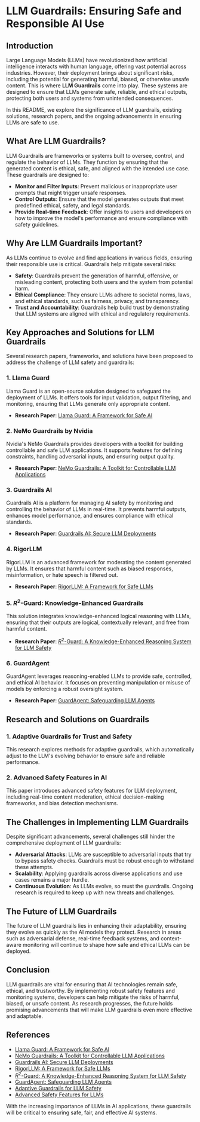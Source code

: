 
# LLM Guardrails: Ensuring Safe and Responsible AI Use

## Introduction

Large Language Models (LLMs) have revolutionized how artificial intelligence interacts with human language, offering vast potential across industries. However, their deployment brings about significant risks, including the potential for generating harmful, biased, or otherwise unsafe content. This is where **LLM Guardrails** come into play. These systems are designed to ensure that LLMs generate safe, reliable, and ethical outputs, protecting both users and systems from unintended consequences.

In this README, we explore the significance of LLM guardrails, existing solutions, research papers, and the ongoing advancements in ensuring LLMs are safe to use.

## What Are LLM Guardrails?

LLM Guardrails are frameworks or systems built to oversee, control, and regulate the behavior of LLMs. They function by ensuring that the generated content is ethical, safe, and aligned with the intended use case. These guardrails are designed to:

- **Monitor and Filter Inputs**: Prevent malicious or inappropriate user prompts that might trigger unsafe responses.
- **Control Outputs**: Ensure that the model generates outputs that meet predefined ethical, safety, and legal standards.
- **Provide Real-time Feedback**: Offer insights to users and developers on how to improve the model's performance and ensure compliance with safety guidelines.

## Why Are LLM Guardrails Important?

As LLMs continue to evolve and find applications in various fields, ensuring their responsible use is critical. Guardrails help mitigate several risks:

- **Safety**: Guardrails prevent the generation of harmful, offensive, or misleading content, protecting both users and the system from potential harm.
- **Ethical Compliance**: They ensure LLMs adhere to societal norms, laws, and ethical standards, such as fairness, privacy, and transparency.
- **Trust and Accountability**: Guardrails help build trust by demonstrating that LLM systems are aligned with ethical and regulatory requirements.

## Key Approaches and Solutions for LLM Guardrails

Several research papers, frameworks, and solutions have been proposed to address the challenge of LLM safety and guardrails:

### 1. **Llama Guard**

Llama Guard is an open-source solution designed to safeguard the deployment of LLMs. It offers tools for input validation, output filtering, and monitoring, ensuring that LLMs generate only appropriate content.

- **Research Paper**: [Llama Guard: A Framework for Safe AI](https://arxiv.org/html/2402.01822v1)

### 2. **NeMo Guardrails by Nvidia**

Nvidia's NeMo Guardrails provides developers with a toolkit for building controllable and safe LLM applications. It supports features for defining constraints, handling adversarial inputs, and ensuring output quality.

- **Research Paper**: [NeMo Guardrails: A Toolkit for Controllable LLM Applications](https://www.researchgate.net/publication/376401604_NeMo_Guardrails_A_Toolkit_for_Controllable_and_Safe_LLM_Applications_with_Programmable_Rails)

### 3. **Guardrails AI**

Guardrails AI is a platform for managing AI safety by monitoring and controlling the behavior of LLMs in real-time. It prevents harmful outputs, enhances model performance, and ensures compliance with ethical standards.

- **Research Paper**: [Guardrails AI: Secure LLM Deployments](https://www.k2view.com/blog/llm-guardrails/)

### 4. **RigorLLM**

RigorLLM is an advanced framework for moderating the content generated by LLMs. It ensures that harmful content such as biased responses, misinformation, or hate speech is filtered out.

- **Research Paper**: [RigorLLM: A Framework for Safe LLMs](https://arxiv.org/abs/2403.13031)

### 5. **$R^2$-Guard: Knowledge-Enhanced Guardrails**

This solution integrates knowledge-enhanced logical reasoning with LLMs, ensuring that their outputs are logical, contextually relevant, and free from harmful content.

- **Research Paper**: [$R^2$-Guard: A Knowledge-Enhanced Reasoning System for LLM Safety](https://arxiv.org/abs/2407.05557)

### 6. **GuardAgent**

GuardAgent leverages reasoning-enabled LLMs to provide safe, controlled, and ethical AI behavior. It focuses on preventing manipulation or misuse of models by enforcing a robust oversight system.

- **Research Paper**: [GuardAgent: Safeguarding LLM Agents](https://arxiv.org/abs/2406.09187)

## Research and Solutions on Guardrails

### 1. **Adaptive Guardrails for Trust and Safety**

This research explores methods for adaptive guardrails, which automatically adjust to the LLM's evolving behavior to ensure safe and reliable performance.

### 2. **Advanced Safety Features in AI**

This paper introduces advanced safety features for LLM deployment, including real-time content moderation, ethical decision-making frameworks, and bias detection mechanisms.

## The Challenges in Implementing LLM Guardrails

Despite significant advancements, several challenges still hinder the comprehensive deployment of LLM guardrails:

- **Adversarial Attacks**: LLMs are susceptible to adversarial inputs that try to bypass safety checks. Guardrails must be robust enough to withstand these attempts.
- **Scalability**: Applying guardrails across diverse applications and use cases remains a major hurdle.
- **Continuous Evolution**: As LLMs evolve, so must the guardrails. Ongoing research is required to keep up with new threats and challenges.

## The Future of LLM Guardrails

The future of LLM guardrails lies in enhancing their adaptability, ensuring they evolve as quickly as the AI models they protect. Research in areas such as adversarial defense, real-time feedback systems, and context-aware monitoring will continue to shape how safe and ethical LLMs can be deployed.

## Conclusion

LLM guardrails are vital for ensuring that AI technologies remain safe, ethical, and trustworthy. By implementing robust safety features and monitoring systems, developers can help mitigate the risks of harmful, biased, or unsafe content. As research progresses, the future holds promising advancements that will make LLM guardrails even more effective and adaptable.

## References

- [Llama Guard: A Framework for Safe AI](https://arxiv.org/html/2402.01822v1)
- [NeMo Guardrails: A Toolkit for Controllable LLM Applications](https://www.researchgate.net/publication/376401604_NeMo_Guardrails_A_Toolkit_for_Controllable_and_Safe_LLM_Applications_with_Programmable_Rails)
- [Guardrails AI: Secure LLM Deployments](https://www.k2view.com/blog/llm-guardrails/)
- [RigorLLM: A Framework for Safe LLMs](https://arxiv.org/abs/2403.13031)
- [$R^2$-Guard: A Knowledge-Enhanced Reasoning System for LLM Safety](https://arxiv.org/abs/2407.05557)
- [GuardAgent: Safeguarding LLM Agents](https://arxiv.org/abs/2406.09187)
- [Adaptive Guardrails for LLM Safety](https://www.researchgate.net/publication/382314247_Guardrails_for_trust_safety_and_ethical_development_and_deployment_of_Large_Language_Models_LLM)
- [Advanced Safety Features for LLMs](https://arxiv.org/abs/2407.12358)

With the increasing importance of LLMs in AI applications, these guardrails will be critical to ensuring safe, fair, and effective AI systems.
